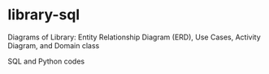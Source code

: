 # library-sql
Diagrams of Library: Entity Relationship Diagram (ERD), Use Cases, Activity Diagram, and Domain class

SQL and Python codes 
